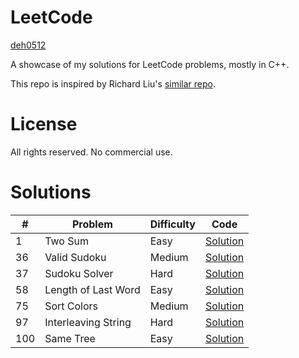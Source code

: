 # LeetCode

[deh0512](https://github.com/deh0512)

A showcase of my solutions for LeetCode problems, mostly in C++.

This repo is inspired by Richard Liu's [similar repo](https://github.com/lzl124631x/LeetCode).

# License

All rights reserved. No commercial use.

# Solutions

\# | Problem | Difficulty | Code
---|---|---|---
1 | Two Sum | Easy | [Solution](src/1_twosum)
36 | Valid Sudoku | Medium | [Solution](src/36_validsudoku)
37 | Sudoku Solver | Hard | [Solution](src/37_sudokusolver)
58 | Length of Last Word | Easy | [Solution](src/58_lengthoflastword)
75 | Sort Colors | Medium | [Solution](src/75_sortcolors)
97 | Interleaving String | Hard | [Solution](src/97_interleavingstring)
100 | Same Tree | Easy | [Solution](src/100_sametree)

